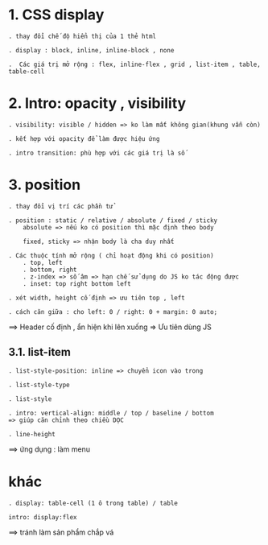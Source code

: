 # 1. CSS display

    . thay đổi chế độ hiển thị của 1 thẻ html

    . display : block, inline, inline-block , none

    .  Các giá trị mở rộng : flex, inline-flex , grid , list-item , table, table-cell

# 2. Intro: opacity , visibility

    . visibility: visible / hidden => ko làm mất không gian(khung vẫn còn)

    . kết hợp với opacity để làm được hiệu ứng

    . intro transition: phù hợp với các giá trị là số

# 3. position

    . thay đổi vị trí các phần tử

    . position : static / relative / absolute / fixed / sticky
        absolute => nếu ko có position thì mặc định theo body

        fixed, sticky => nhận body là cha duy nhất

    . Các thuộc tính mở rộng ( chỉ hoạt động khi có position)
        . top, left
        . bottom, right
        . z-index => số âm => hạn chế sử dụng do JS ko tác động được
        . inset: top right bottom left

    . xét width, height cố định => ưu tiên top , left

    . cách căn giữa : cho left: 0 / right: 0 + margin: 0 auto;

==> Header cố định , ẩn hiện khi lên xuống => Ưu tiên dùng JS

## 3.1. list-item

    . list-style-position: inline => chuyển icon vào trong

    . list-style-type

    . list-style

    . intro: vertical-align: middle / top / baseline / bottom
    => giúp căn chỉnh theo chiều DỌC

    . line-height

==> ứng dụng : làm menu

# khác

    . display: table-cell (1 ô trong table) / table

    intro: display:flex

==> tránh làm sản phẩm chắp vá
